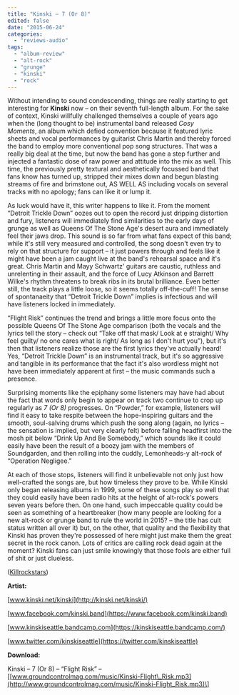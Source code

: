 ```yaml
---
title: "Kinski – 7 (Or 8)"
edited: false
date: "2015-06-24"
categories:
  - "reviews-audio"
tags:
  - "album-review"
  - "alt-rock"
  - "grunge"
  - "kinski"
  - "rock"
---
```


Without intending to sound condescending, things are really starting to get interesting for **Kinski** now – on their seventh full-length album. For the sake of context, Kinski willfully challenged themselves a couple of years ago when the (long thought to be) instrumental band released _Cosy Moments_, an album which defied convention because it featured lyric sheets and vocal performances by guitarist Chris Martin and thereby forced the band to employ more conventional pop song structures. That was a really big deal at the time, but now the band has gone a step further and injected a fantastic dose of raw power and attitude into the mix as well. This time, the previously pretty textural and aesthetically focussed band that fans know has turned up, stripped their mixes down and begun blasting streams of fire and brimstone out, AS WELL AS including vocals on several tracks with no apology; fans can like it or lump it.

As luck would have it, this writer happens to like it. From the moment “Detroit Trickle Down” oozes out to open the record just dripping distortion and fury, listeners will immediately find similarities to the early days of grunge as well as Queens Of The Stone Age's desert aura and immediately feel their jaws drop. This sound is so far from what fans expect of this band; while it's still very measured and controlled, the song doesn't even try to rely on that structure for support – it just powers through and feels like it might have been a jam caught live at the band's rehearsal space and it's great. Chris Martin and Mayy Schwartz' guitars are caustic, ruthless and unrelenting in their assault, and the force of Lucy Atkinson and Barrett Wilke's rhythm threatens to break ribs in its brutal brilliance. Even better still, the track plays a little loose, so it seems totally off-the-cuff! The sense of spontanaeity that “Detroit Trickle Down” implies is infectious and will have listeners locked in immediately.

“Flight Risk” continues the trend and brings a little more focus onto the possible Queens Of The Stone Age comparison (both the vocals and the lyrics tell the story – check out “Take off that mask/ Look at e straight/ Why feel guilty/ no one cares what is right/ As long as I don't hurt you”), but it's then that listeners realize those are the first lyrics they've actually heard!  Yes, “Detroit Trickle Down” is an instrumental track, but it's so aggressive and tangible in its performance that the fact it's also wordless might not have been immediately apparent at first – the music commands such a presence.

Surprising moments like the epiphany some listeners may have had about the fact that words only begin to appear on track two continue to crop up regularly as _7 (Or 8)_ progresses. On “Powder,” for example, listeners will find it easy to take respite between the hope-inspiring guitars and the smooth, soul-salving drums which push the song along (again, no lyrics – the sensation is implied, but very clearly felt) before falling headfirst into the mosh pit below “Drink Up And Be Somebody,” which sounds like it could easily have been the result of a boozy jam with the members of Soundgarden, and then rolling into the cuddly, Lemonheads-y alt-rock of “Operation Negligee.”

At each of those stops, listeners will find it unbelievable not only just how well-crafted the songs are, but how timeless they prove to be. While Kinski only began releasing albums in 1999, some of these songs play so well that they could easily have been radio hits at the height of alt-rock's powers seven years before then. On one hand, such impeccable quality could be seen as something of a heartbreaker (how many people are looking for a new alt-rock or grunge band to rule the world in 2015? – the title has cult status written all over it) but, on the other, that quality and the flexibility that Kinski has proven they're possessed of here might just make them the great secret in the rock canon. Lots of critics are calling rock dead again at the moment? Kinski fans can just smile knowingly that those fools are either full of shit or just clueless.

([Killrockstars](http://www.killrockstars.com/))

**Artist:**

[www.kinski.net/kinski](http://kinski.net/kinski/)

[www.facebook.com/kinski.band](https://www.facebook.com/kinski.band)

[www.kinskiseattle.bandcamp.com](https://kinskiseattle.bandcamp.com/)

[www.twitter.com/kinskiseattle](https://twitter.com/kinskiseattle)

**Download:**

Kinski – 7 (Or 8) – “Flight Risk” – \[[www.groundcontrolmag.com/music/Kinski-Flight\_Risk.mp3](http://www.groundcontrolmag.com/music/Kinski-Flight_Risk.mp3)\]
